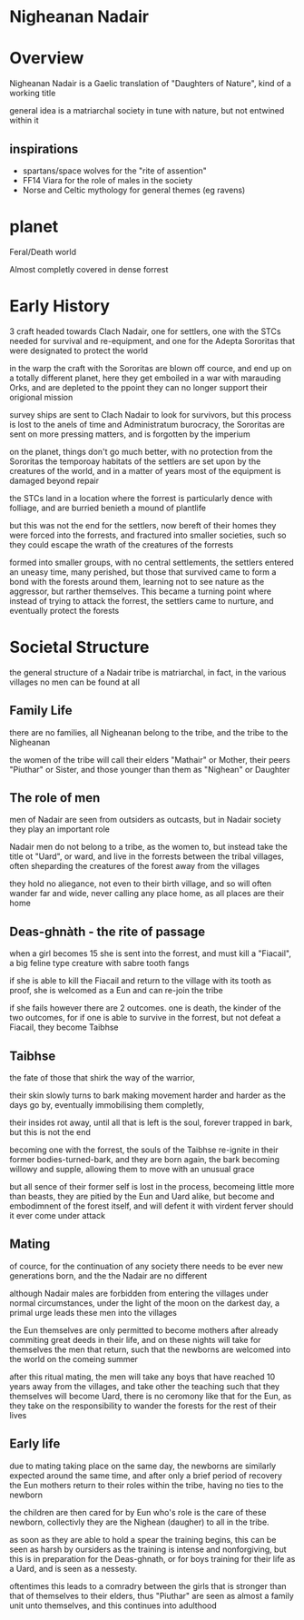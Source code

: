 # Nigheanan Nadair

# Overview

Nigheanan Nadair is a Gaelic translation of "Daughters of Nature", kind of a working title

general idea is a matriarchal society in tune with nature, but not entwined within it

## inspirations

- spartans/space wolves for the "rite of assention"
- FF14 Viara for the role of males in the society
- Norse and Celtic mythology for general themes (eg ravens)

# planet

Feral/Death world

Almost completly covered in dense forrest

# Early History

3 craft headed towards Clach Nadair, one for settlers, one with the STCs needed for survival and re-equipment, and one for the Adepta Sororitas that were designated to protect the world

in the warp the craft with the Sororitas are blown off cource, and end up on a totally different planet, here they get emboiled in a war with marauding Orks, and are depleted to the ppoint they can no longer support their origional mission

survey ships are sent to Clach Nadair to look for survivors, but this process is lost to the anels of time and Administratum burocracy, the Sororitas are sent on more pressing matters, and <planet> is forgotten by the imperium

on the planet, things don't go much better, with no protection from the Sororitas the temporoay habitats of the settlers are set upon by the creatures of the world, and in a matter of years most of the equipment is damaged beyond repair

the STCs land in a location where the forrest is particularly dence with folliage, and are burried benieth a mound of plantlife

but this was not the end for the settlers, now bereft of their homes they were forced into the forrests, and fractured into smaller societies, such so they could escape the wrath of the creatures of the forrests

formed into smaller groups, with no central settlements, the settlers entered an uneasy time, many perished, but those that survived came to form a bond with the forests around them, learning not to see nature as the aggressor, but rarther themselves. This became a turning point where instead of trying to attack the forrest, the settlers came to nurture, and eventually protect the forests

# Societal Structure

the general structure of a Nadair tribe is matriarchal, in fact, in the various villages no men can be found at all

## Family Life

there are no families, all Nigheanan belong to the tribe, and the tribe to the Nigheanan

the women of the tribe will call their elders "Mathair" or Mother, their peers "Piuthar" or Sister, and those younger than them as "Nighean" or Daughter

## The role of men

men of Nadair are seen from outsiders as outcasts, but in Nadair society they play an important role

Nadair men do not belong to a tribe, as the women to, but instead take the title ot "Uard", or ward, and live in the forrests between the tribal villages, often sheparding the creatures of the forest away from the villages

they hold no aliegance, not even to their birth village, and so will often wander far and wide, never calling any place home, as all places are their home

## Deas-ghnàth - the rite of passage

when a girl becomes 15 she is sent into the forrest, and must kill a "Fiacail", a big feline type creature with sabre tooth fangs

if she is able to kill the Fiacail and return to the village with its tooth as proof, she is welcomed as a Eun and can re-join the tribe

if she fails however there are 2 outcomes. one is death, the kinder of the two outcomes, for if one is able to survive in the forrest, but not defeat a Fiacail, they become Taibhse

## Taibhse

the fate of those that shirk the way of the warrior, 

their skin slowly turns to bark making movement harder and harder as the days go by, eventually immobilising them completly,

their insides rot away, until all that is left is the soul, forever trapped in bark, but this is not the end

becoming one with the forrest, the souls of the Taibhse re-ignite in their former bodies-turned-bark, and they are born again, the bark becoming willowy and supple, allowing them to move with an unusual grace

but all sence of their former self is lost in the process, becomeing little more than beasts, they are pitied by the Eun and Uard alike, but become and embodimnent of the forest itself, and will defent it with virdent ferver should it ever come under attack

## Mating

of cource, for the continuation of any society there needs to be ever new generations born, and the the Nadair are no different

although Nadair males are forbidden from entering the villages under normal circumstances, under the light of the moon on the darkest day, a primal urge leads these men into the villages

the Eun themselves are only permitted to become mothers after already commiting great deeds in their life, and on these nights will take for themselves the men that return, such that the newborns are welcomed into the world on the comeing summer

after this ritual mating, the men will take any boys that have reached 10 years away from the villages, and take other the teaching such that they themselves will become Uard, there is no ceromony like that for the Eun, as they take on the responsibility to wander the forests for the rest of their lives

## Early life 
due to mating taking place on the same day, the newborns are similarly expected around the same time, and after only a brief period of recovery the Eun mothers return to their roles within the tribe, having no ties to the newborn

the children are then cared for by Eun who's role is the care of these newborn, collectivly they are the Nighean (daugher) to all in the tribe.

as soon as they are able to hold a spear the training begins, this can be seen as harsh by oursiders as the training is intense and nonforgiving, but this is in preparation for the Deas-ghnath, or for boys training for their life as a Uard, and is seen as a nessesty.

oftentimes this leads to a comradry between the girls that is stronger than that of themselves to their elders, thus "Piuthar" are seen as almost a family unit unto themselves, and this continues into adulthood


